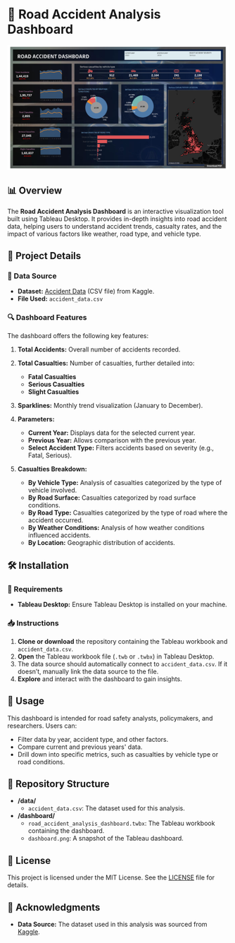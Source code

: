# 🚗 Road Accident Analysis Dashboard

![Dashboard Image](dashboard/dashboard.png)

## 📊 Overview

The **Road Accident Analysis Dashboard** is an interactive visualization tool built using Tableau Desktop. It provides in-depth insights into road accident data, helping users to understand accident trends, casualty rates, and the impact of various factors like weather, road type, and vehicle type.

## 📁 Project Details

### 📂 Data Source
- **Dataset:** [Accident Data](https://www.kaggle.com) (CSV file) from Kaggle.
- **File Used:** `accident_data.csv`

### 🔍 Dashboard Features
The dashboard offers the following key features:

1. **Total Accidents:** Overall number of accidents recorded.
2. **Total Casualties:** Number of casualties, further detailed into:
   - **Fatal Casualties**
   - **Serious Casualties**
   - **Slight Casualties**
3. **Sparklines:** Monthly trend visualization (January to December).
4. **Parameters:**
   - **Current Year:** Displays data for the selected current year.
   - **Previous Year:** Allows comparison with the previous year.
   - **Select Accident Type:** Filters accidents based on severity (e.g., Fatal, Serious).

5. **Casualties Breakdown:**
   - **By Vehicle Type:** Analysis of casualties categorized by the type of vehicle involved.
   - **By Road Surface:** Casualties categorized by road surface conditions.
   - **By Road Type:** Casualties categorized by the type of road where the accident occurred.
   - **By Weather Conditions:** Analysis of how weather conditions influenced accidents.
   - **By Location:** Geographic distribution of accidents.

## 🛠️ Installation

### 🧰 Requirements
- **Tableau Desktop:** Ensure Tableau Desktop is installed on your machine.

### 📥 Instructions
1. **Clone or download** the repository containing the Tableau workbook and `accident_data.csv`.
2. **Open** the Tableau workbook file (`.twb` or `.twbx`) in Tableau Desktop.
3. The data source should automatically connect to `accident_data.csv`. If it doesn’t, manually link the data source to the file.
4. **Explore** and interact with the dashboard to gain insights.

## 💼 Usage

This dashboard is intended for road safety analysts, policymakers, and researchers. Users can:
- Filter data by year, accident type, and other factors.
- Compare current and previous years' data.
- Drill down into specific metrics, such as casualties by vehicle type or road conditions.

## 📂 Repository Structure

- **/data/**
  - `accident_data.csv`: The dataset used for this analysis.
- **/dashboard/**
  - `road_accident_analysis_dashboard.twbx`: The Tableau workbook containing the dashboard.
  - `dashboard.png`: A snapshot of the Tableau dashboard.

## 📜 License

This project is licensed under the MIT License. See the [LICENSE](LICENSE) file for details.

## 🙏 Acknowledgments

- **Data Source:** The dataset used in this analysis was sourced from [Kaggle](https://www.kaggle.com).
